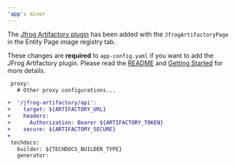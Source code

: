 ```yaml
---
'app': minor
---
```


The [Jfrog Artifactory plugin](https://github.com/janus-idp/backstage-plugins/tree/main/plugins/jfrog-artifactory) has been added with the `JfrogArtifactoryPage` in the Entity Page image registry tab.

These changes are **required** to `app-config.yaml` if you want to add the JFrog Artifactory plugin. Please read the [README](https://github.com/janus-idp/backstage-showcase/blob/main/README.md) and [Getting Started](https://github.com/janus-idp/backstage-showcase/blob/main/showcase-docs/getting-started.md) for more details.

```diff
 proxy:
   # Other proxy configurations...

+  '/jfrog-artifactory/api':
+    target: ${ARTIFACTORY_URL}
+    headers:
+      Authorization: Bearer ${ARTIFACTORY_TOKEN}
+    secure: ${ARTIFACTORY_SECURE}
+
 techdocs:
   builder: ${TECHDOCS_BUILDER_TYPE}
   generator:
```
